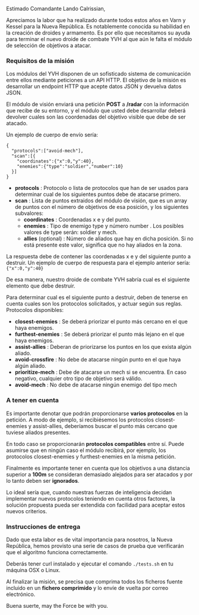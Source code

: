 Estimado Comandante Lando Calrissian,

Apreciamos la labor que ha realizado durante todos estos años en Varn y Kessel para la Nueva República. Es notablemente conocida su habilidad en la creación de droides y armamento. Es por ello que necesitamos su ayuda para terminar el nuevo droide de combate YVH al que aún le falta el módulo de selección de objetivos a atacar.

### Requisitos de la misión

Los módulos del YVH disponen de un sofisticado sistema de comunicación entre ellos mediante peticiones a un API HTTP. El objetivo de la misión es desarrollar un endpoint HTTP que acepte datos JSON y devuelva datos JSON.

El módulo de visión enviará una petición **POST** a **/radar** con la información que recibe de su entorno, y el módulo que usted debe desarrollar deberá devolver cuales son las coordenadas del objetivo visible que debe de ser atacado.
 
Un ejemplo de cuerpo de envío sería:

```
{
  "protocols":["avoid-mech"],
  "scan":[{
    "coordinates":{"x":0,"y":40},
    "enemies":{"type":"soldier","number":10}
  }]
}
```

* **protocols** : Protocolo o lista de protocolos que han de ser usados para determinar cual de los siguientes puntos debe de atacarse primero.
* **scan** : Lista de puntos extraidos del módulo de visión, que es un array de puntos con el número de objetivos de esa posición, y los siguientes subvalores:
    * **coordinates** : Coordenadas x e y del punto.
    * **enemies** : Tipo de enemigo type y número number . Los posibles valores de type serán: soldier y mech.
    * **allies** (optional) : Número de aliados que hay en dicha posición. Si no está presente este valor, significa que no hay aliados en la zona.

La respuesta debe de contener las coordenadas x e y del siguiente punto a destruir. Un ejemplo de cuerpo de respuesta para el ejemplo anterior sería: `{"x":0,"y":40}`

De esa manera, nuestro droide de combate YVH sabría cual es el siguiente elemento que debe destruir.

Para determinar cual es el siguiente punto a destruir, deben de tenerse en cuenta cuales son los protocolos solicitados, y actuar según sus reglas. Protocolos disponibles:

* **closest-enemies** : Se deberá priorizar el punto más cercano en el que haya enemigos.
* **furthest-enemies** : Se deberá priorizar el punto más lejano en el que haya enemigos.
* **assist-allies** : Deberan de priorizarse los puntos en los que exista algún aliado.
* **avoid-crossfire** : No debe de atacarse ningún punto en el que haya algún aliado.
* **prioritize-mech** : Debe de atacarse un mech si se encuentra. En caso negativo, cualquier otro tipo de objetivo será válido.
* **avoid-mech** : No debe de atacarse ningún enemigo del tipo mech


### A tener en cuenta

Es importante denotar que podrán proporcionarse **varios protocolos** en la petición. A modo de ejemplo, si recibiésemos los protocolos closest-enemies y assist-allies, deberíamos buscar el punto más cercano que tuviese aliados presentes.

En todo caso se proporcionarán **protocolos compatibles** entre sí. Puede asumirse que en ningún caso el módulo recibirá, por ejemplo, los protocolos closest-enemies y furthest-enemies en la misma petición.

Finalmente es importante tener en cuenta que los objetivos a una distancia superior a **100m** se consideran demasiado alejados para ser atacados y por lo tanto deben ser **ignorados**.

Lo ideal sería que, cuando nuestras fuerzas de inteligencia decidan implementar nuevos protocolos teniendo en cuenta otros factores, la solución propuesta pueda ser extendida con facilidad para aceptar estos nuevos criterios.

### Instrucciones de entrega

Dado que esta labor es de vital importancia para nosotros, la Nueva República, hemos provisto una serie de casos de prueba que verificarán que el algoritmo funciona correctamente.

Deberás tener curl instalado y ejecutar el comando `./tests.sh` en tu máquina OSX o Linux.

Al finalizar la misión, se precisa que comprima todos los ficheros fuente incluido en un **fichero comprimido** y lo envíe de vuelta por correo electrónico.

Buena suerte, may the Force be with you.